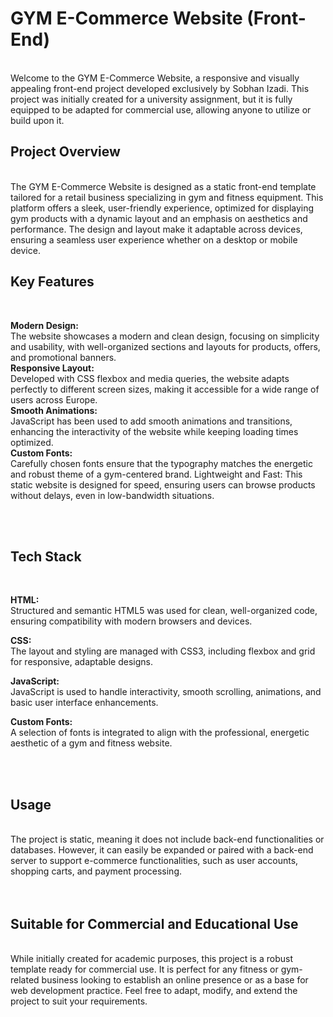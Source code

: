 <h1>GYM E-Commerce Website (Front-End)  </h1> <br>
Welcome to the GYM E-Commerce Website, a responsive and visually appealing front-end project developed exclusively by Sobhan Izadi. This project was initially created for a university assignment, but it is fully equipped to be adapted for commercial use, allowing anyone to utilize or build upon it.


 <h2>Project Overview  </h2><br>
The GYM E-Commerce Website is designed as a static front-end template tailored for a retail business specializing in gym and fitness equipment. This platform offers a sleek, user-friendly experience, optimized for displaying gym products with a dynamic layout and an emphasis on aesthetics and performance. The design and layout make it adaptable across devices, ensuring a seamless user experience whether on a desktop or mobile device.



<h2> Key Features  </h2>  <br>

<b>Modern Design:   </b>  <br>
The website showcases a modern and clean design, focusing on simplicity and usability, with well-organized sections and layouts for products, offers, and promotional banners.
<br>
<b>Responsive Layout:   </b>  <br>
Developed with CSS flexbox and media queries, the website adapts perfectly to different screen sizes, making it accessible for a wide range of users across Europe.
<br>
<b>Smooth Animations:   </b>  <br>
JavaScript has been used to add smooth animations and transitions, enhancing the interactivity of the website while keeping loading times optimized.
<br>
<b>Custom Fonts:   </b>  <br>
Carefully chosen fonts ensure that the typography matches the energetic and robust theme of a gym-centered brand.
Lightweight and Fast: This static website is designed for speed, ensuring users can browse products without delays, even in low-bandwidth situations.


<br><br>
<h2>Tech Stack  </h2>  <br>

<b>HTML:  </b>  <br>
Structured and semantic HTML5 was used for clean, well-organized code, ensuring compatibility with modern browsers and devices.

<b>CSS:  </b>  <br>
The layout and styling are managed with CSS3, including flexbox and grid for responsive, adaptable designs.

<b>JavaScript:  </b>  <br>
JavaScript is used to handle interactivity, smooth scrolling, animations, and basic user interface enhancements.

<b>Custom Fonts:  </b>  <br>
A selection of fonts is integrated to align with the professional, energetic aesthetic of a gym and fitness website.

 <br> <br> 

<h2>Usage  </h2>  <br>
The project is static, meaning it does not include back-end functionalities or databases. However, it can easily be expanded or paired with a back-end server to support e-commerce functionalities, such as user accounts, shopping carts, and payment processing.
  <br>  <br>  <br>
<h2>Suitable for Commercial and Educational Use</h2>  <br>
While initially created for academic purposes, this project is a robust template ready for commercial use. It is perfect for any fitness or gym-related business looking to establish an online presence or as a base for web development practice. Feel free to adapt, modify, and extend the project to suit your requirements.
